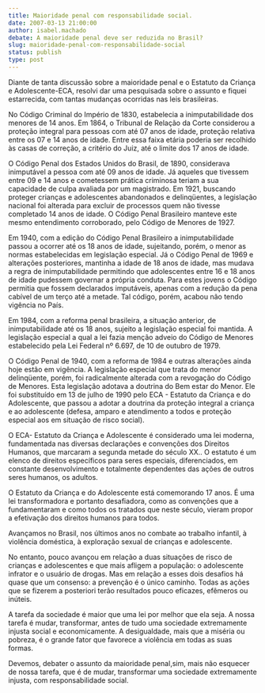 ```yaml
---
title: Maioridade penal com responsabilidade social.
date: 2007-03-13 21:00:00
author: isabel.machado
debate: A maioridade penal deve ser reduzida no Brasil?
slug: maioridade-penal-com-responsabilidade-social
status: publish 
type: post
---
```


Diante de tanta discussão sobre a maioridade penal e o Estatuto da Criança e Adolescente-ECA, resolvi dar uma pesquisada sobre o assunto e fiquei estarrecida, com tantas mudanças ocorridas nas leis brasileiras.   

 No Código Criminal do Império de 1830, estabelecia a inimputabilidade dos menores de 14 anos. Em 1864, o Tribunal de Relação da Corte considerou a proteção integral para pessoas com até 07 anos de idade, proteção relativa entre os 07 e 14 anos de idade. Entre essa faixa etária poderia ser recolhido às casas de correção, a critério do Juiz, até o limite dos 17 anos de idade.   

 O Código Penal dos Estados Unidos do Brasil, de 1890, considerava inimputável a pessoa com até 09 anos de idade. Já aqueles que tivessem entre 09 e 14 anos e cometessem prática criminosa teriam a sua capacidade de culpa avaliada por um magistrado. Em 1921, buscando proteger crianças e adolescentes abandonados e delinqüentes, a legislação nacional foi alterada para excluir de processos quem não tivesse completado 14 anos de idade. O Código Penal Brasileiro manteve este mesmo entendimento corroborado, pelo Código de Menores de 1927.  

 Em 1940, com a edição do Código Penal Brasileiro a inimputabilidade passou a ocorrer até os 18 anos de idade, sujeitando, porém, o menor as normas estabelecidas em legislação especial. Já o Código Penal de 1969 e alterações posteriores, mantinha a idade de 18 anos de idade, mas mudava a regra de inimputabilidade permitindo que adolescentes entre 16 e 18 anos de idade pudessem governar a própria conduta. Para estes jovens o Código permitia que fossem declarados imputáveis, apenas com a redução da pena cabível de um terço até a metade. Tal código, porém, acabou não tendo vigência no País.   

 Em 1984, com a reforma penal brasileira, a situação anterior, de inimputabilidade até os 18 anos, sujeito a legislação especial foi mantida. A legislação especial a qual a lei fazia menção adveio do Código de Menores estabelecido pela Lei Federal nº 6.697, de 10 de outubro de 1979.  

 O Código Penal de 1940, com a reforma de 1984 e outras alterações ainda hoje estão em vigência. A legislação especial que trata do menor delinqüente, porém, foi radicalmente alterada com a revogação do Código de Menores. Esta legislação adotava a doutrina do Bem estar do Menor. Ele foi substituído em 13 de julho de 1990 pelo ECA - Estatuto da Criança e do Adolescente, que passou a adotar a doutrina da proteção integral a criança e ao adolescente (defesa, amparo e atendimento a todos e proteção especial aos em situação de risco social).  

 O ECA- Estatuto da Criança e Adolescente é considerado uma lei moderna, fundamentada nas diversas declarações e convenções dos Direitos Humanos, que marcaram a segunda metade do século XX.. O estatuto é um elenco de direitos específicos para seres especiais, diferenciados, em constante desenvolvimento e totalmente dependentes das ações de outros seres humanos, os adultos.  

 O Estatuto da Criança e do Adolescente está comemorando 17 anos. É uma lei transformadora e portanto desafiadora, como as convenções que a fundamentaram e como todos os tratados que neste século, vieram propor a efetivação dos direitos humanos para todos.   

 Avançamos no Brasil, nos últimos anos no combate ao trabalho infantil, à violência doméstica, à exploração sexual de crianças e adolescente.   

 No entanto, pouco avançou em relação a duas situações de risco de crianças e adolescentes e que mais afligem a população: o adolescente infrator e o usuário de drogas. Mas em relação a esses dois desafios há quase que um consenso: a prevenção é o único caminho. Todas as ações que se fizerem a posteriori terão resultados pouco eficazes, efêmeros ou inúteis.  

 A tarefa da sociedade é maior que uma lei por melhor que ela seja. A nossa tarefa é mudar, transformar, antes de tudo uma sociedade extremamente injusta social e economicamente. A desigualdade, mais que a miséria ou pobreza, é o grande fator que favorece a violência em todas as suas formas.   

 Devemos, debater o assunto da maioridade penal,sim, mais não esquecer de nossa tarefa, que é de mudar, transformar uma sociedade extremamente injusta, com responsabilidade social.  

